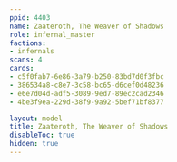 ```yaml
---
ppid: 4403
name: Zaateroth, The Weaver of Shadows
role: infernal_master
factions:
- infernals
scans: 4
cards:
- c5f0fab7-6e86-3a79-b250-83bd7d0f3fbc
- 386534a8-c8e7-3c58-bc65-d6cef0d48236
- e6e7d04d-adf5-3089-9ed7-89ec2cad2346
- 4be3f9ea-229d-38f9-9a92-5bef71bf8377

layout: model
title: Zaateroth, The Weaver of Shadows
disableToc: true
hidden: true
---
```

